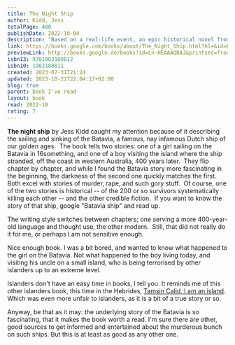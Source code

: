 ```yaml
---
title: The Night Ship
author: Kidd, Jess
totalPage: 400
publishDate: 2022-10-04
description: "Based on a real-life event, an epic historical novel from the award-winning author of Things in Jars that illuminates the lives of two characters: a girl shipwrecked on an island off Western Australia and, three hundred years later, a boy finding a home with his grandfather on the very same island. 1629: A newly orphaned young girl named Mayken is bound for the Dutch East Indies on the Batavia, one of the greatest ships of the Dutch Golden Age. Curious and mischievous, Mayken spends the long journey going on misadventures above and below the deck, searching for a mythical monster. But the true monsters might be closer than she thinks. 1989: A lonely boy named Gil is sent to live off the coast of Western Australia among the seasonal fishing community where his late mother once resided. There, on the tiny reef-shrouded island, he discovers the story of an infamous shipwreck…​ With her trademark “thrilling, mysterious, twisted, but more than anything, beautifully written” (Graham Norton, New York Times bestselling author) storytelling, Jess Kidd weaves a unputdownable and charming tale of friendship and sacrifice, brutality and forgiveness."
link: https://books.google.com/books/about/The_Night_Ship.html?hl=&id=Ln-HEAAAQBAJ
previewLink: http://books.google.de/books?id=Ln-HEAAAQBAJ&printsec=frontcover&dq=Jess+Kidd,+The+Night+Ship&hl=&as_pt=BOOKS&cd=1&source=gbs_api
isbn13: 9781982180812
isbn10: 1982180811
created: 2023-07-31T21:24
updated: 2023-10-21T22:04:17+02:00
blog: true
parent: book I've read
layout: book
read: 2022-10
rating: 7
---
```


**The night ship** by Jess Kidd caught my attention because of it describing the sailing and sinking of the Batavia, a famous, nay infamous Dutch ship of our golden ages.  The book tells two stories: one of a girl sailing on the Batavia in 16something, and one of a boy visiting the island where the ship stranded, off the coast in western Australia, 400 years later.  They flip chapter by chapter, and while I found the Batavia story more fascinating in the beginning, the darkness of the second one quickly matches the first.  Both excel with stories of murder, rape, and such gory stuff.  Of course, one of the two stories is historical -- of the 200 or so survivors systematically killing each other -- and the other credible fiction.  If you want to know the story of that ship, google "Batavia ship" and read up.   

The writing style switches between chapters; one serving a more 400-year-old language and thought use, the other modern.  Still, that did not really do it for me, or perhaps I am not sensitive enough.    

Nice enough book.  I was a bit bored, and wanted to know what happened to the girl on the Batavia.  Not what happened to the boy living today, and visiting his uncle on a small island, who is being terrorised by other islanders up to an extreme level.  

Islanders don't have an easy time in books, I tell you.  It reminds me of this other islanders book, this time in the Hebrides, [Tamsin Calid, I am an island](Tamsin%2520Calid,%2520I%2520am%2520an%2520island.md#). Which was even more unfair to islanders, as it is a bit of a true story or so.

Anyway, be that as it may: the underlying story of the Batavia is so fascinating, that it makes the book worth a read.  I'm sure there are other, good sources to get informed and entertained about the murderous bunch on such ships.  But this is at least as good as any other one.
